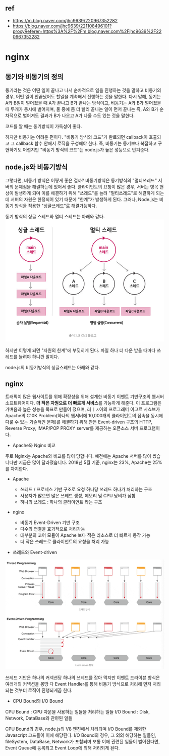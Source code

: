 ## ref
- https://m.blog.naver.com/jhc9639/220967352282
- https://blog.naver.com/jhc9639/221108496101?proxyReferer=https%3A%2F%2Fm.blog.naver.com%2Fjhc9639%2F220967352282

# nginx

## 동기와 비동기의 정의

동기라는 것은 어떤 일이 끝나고 나서 순차적으로 일을 진행하는 것을 말하고 비동기의 경우, 어떤 일이 안끝났어도 할일을 계속해서 진행하는 것을 말한다.
다시 말해, 동기는 A와 B일이 벌어졌을 때 A가 끝나고 B가 끝나는 방식이고, 비동기는 A와 B가 벌어졌을때 두개가 동시에 벌어지며, 둘 중에 좀 더 빨리 끝나는 일이 먼저 끝나는 즉, A와 B가 순차적으로 벌어져도 결과가 B가 나오고 A가 나올 수도 있는 것을 말한다.

코드를 짤 때는 동기방식이 가독성이 좋다.

하지만 비동기는 어려운 편이다. "비동기 방식의 코드"가 완료되면 callback이 호출되고 그 callback 함수 안에서 로직을 구성해야 한다. 즉, 비동기는 동기보다 복잡하고 구현하기도 어렵지만 "비동기 방식의 코드"는 node.js가 높은 성능으로 반겨준다.

## node.js와 비동기방식

그렇다면, 비동기 방식은 어떻게 좋은 걸까?
비동기방식은 동기방식의 "멀티쓰레드" 서버의 문제점을 해결하는데 있어서 좋다. 클라이언트의 요청이 많은 경우, 서버는 병목 현상이 발생하게 되며 이를 해결하기 위해 "쓰레드"를 늘려 "멀티쓰레드"로 해결하게 되는데 서버의 자원은 한정되어 있기 때문에 "한계"가 발생하게 된다. 그러나, Node.js는 비동기 방식을 적용한 "싱글쓰레드"로 해결가능하다.

동기 방식의 싱글 스레드와 멀티 스레드는 아래와 같다.
![thread](./imgs/thread.png)

하지만 이렇게 되면 "자원의 한계"에 부딪히게 된다. 파일 하나 더 다운 받을 때마다 쓰레드를 늘려야 하니깐 말이다.

node.js의 비동기방식의 싱글스레드는 아래와 같다.


## nginx

트래픽이 많은 웹사이트를 위해 확장성을 위해 설계한 비동기 이벤트 기반구조의 웹서버 소프트웨어이다. **더 적은 자원으로 더 빠르게 서비스**를 가능하게 해준다. 이 프로그램은 가벼움과 높은 성능을 목표로 만들어 졌으며, 러ㅣㅅ아의 프로그래머 이고르 시쇼브가 Apache의 C10K Problem(하나의 웹서버에 10,000개의 클라이언트의 접속을 동시에 다룰 수 있는 기술적인 문제)를 해결하기 위해 만든 Event-driven 구조의 HTTP, Reverse Proxy, IMAP/POP PROXY server를 제공하는 오픈소스 서버 프로그램이다.

- Apache와 Nginx 비교

주로 Nginx는 Apache와 비교를 많이 당합니다. 예전에는 Apache 서버를 많이 썼습니다만 지금은 많이 달라졌습니다. 2018년 5월 기준, nginx는 23%, Apache는 25%를 차지한다.

- Apache
  - 쓰레드 / 프로세스 기반 구조로 요청 하나당 쓰레드 하나가 처리하는 구조
  - 사용자가 많으면 많은 쓰레드 생성, 메모리 및 CPU 낭비가 심함
  - 하나의 쓰레드 : 하나의 클라이언트 라는 구조

- nginx
  - 비동기 Event-Driven 기반 구조
  - 다수의 연결을 효과적으로 처리가능
  - 대부분의 코어 모듈이 Apache 보다 적은 리소스로 더 빠르게 동작 가능
  - 더 작은 쓰레드로 클라이언트의 요청을 처리 가능

- 쓰레드와 Event-driven

![event-driven](./imgs/event-driven.png)

쓰레드 기반은 하나의 커넥션당 하나의 쓰레드를 잡아 먹지만 이벤트 드라이븐 방식은 여러개의 커넥션을 몽땅 다 Event Handler를 통해 비동기 방식으로 처리해 먼저 처리되는 것부터 로직이 진행되게끔 한다.

- CPU Bound와 I/O Bound 

CPU Bound : CPU 자운을 사용하는 일들을 처리하는 일들
I/O Bound : Disk, Network, DataBase와 관련된 일들

CPU Bound의 경우, node.js의 V8 엔진에서 처리되며 I/O Bound를 제외한 Javascript 코드들이 이에 해당된다. I/O Bound의 경우, 그 외의 해당하는 일들인,  fileSystem, DataBase, Network가 포함되며 보통 이에 관련된 일들이 벌어진다면, Event Queue에 등록되고 Event Loop에 의해 처리되게 된다.

